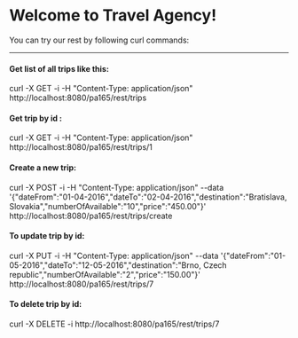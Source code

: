 Welcome to Travel Agency!
===================


You can try our rest by following curl commands:

----------

#### <i class="icon-pencil"></i> Get list of all trips like this:
curl -X GET -i -H "Content-Type: application/json" http://localhost:8080/pa165/rest/trips

#### <i class="icon-pencil"></i> Get trip by id :
curl -X GET -i -H "Content-Type: application/json" http://localhost:8080/pa165/rest/trips/1

#### <i class="icon-pencil"></i> Create a new trip:

curl -X POST -i -H "Content-Type: application/json" --data '{"dateFrom":"01-04-2016","dateTo":"02-04-2016","destination":"Bratislava, Slovakia","numberOfAvailable":"10","price":"450.00"}' http://localhost:8080/pa165/rest/trips/create

#### <i class="icon-pencil"></i> To update trip by id:

curl -X PUT -i -H "Content-Type: application/json" --data '{"dateFrom":"01-05-2016","dateTo":"12-05-2016","destination":"Brno, Czech republic","numberOfAvailable":"2","price":"150.00"}' http://localhost:8080/pa165/rest/trips/7

#### <i class="icon-trash"></i> To delete trip by id:

curl -X DELETE -i http://localhost:8080/pa165/rest/trips/7

